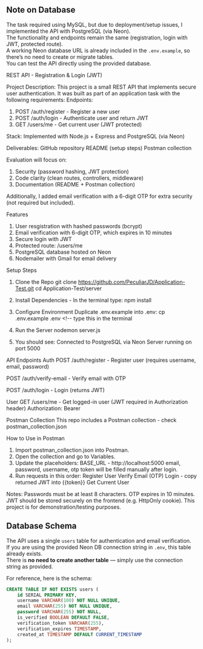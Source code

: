 ## Note on Database
The task required using MySQL, but due to deployment/setup issues, I implemented the API with PostgreSQL (via Neon).  
The functionality and endpoints remain the same (registration, login with JWT, protected route).  
A working Neon database URL is already included in the `.env.example`, so there’s no need to create or migrate tables.  
You can test the API directly using the provided database.


REST API - Registration & Login (JWT)

Project Description: This project is a small REST API that implements secure user authentication. It was built as part of an application task with the following requirements:
Endpoints:
1. POST /auth/register - Register a new user
2. POST /auth/login - Authenticate user and return JWT
3. GET /users/me - Get current user (JWT protected)

Stack: Implemented with Node.js + Express and PostgreSQL (via Neon)

Deliverables:
GitHub repository
README (setup steps)
Postman collection

Evaluation will focus on:
1. Security (password hashing, JWT protection)
2. Code clarity (clean routes, controllers, middleware)
3. Documentation (README + Postman collection)

Additionally, I added email verification with a 6-digit OTP for extra security (not required but included).

Features
1. User resgistration with hashed passwords (bcrypt)
2. Email verification with 6-digit OTP, which expires in 10 minutes
3. Secure login with JWT
4. Protected route: /users/me
5. PostgreSQL database hosted on Neon
6. Nodemailer with Gmail for email delivery

Setup Steps
1. Clone the Repo
git clone https://github.com/PeculiarJD/Application-Test.git
cd Application-Test/server 

2. Install Dependencies - In the terminal type:
npm install

3. Configure Environment
Duplicate .env.example into .env:
cp .env.example .env   <!-- type this in the terminal

4. Run the Server
nodemon server.js

5. You should see:
Connected to PostgreSQL via Neon
Server running on port 5000

API Endpoints
Auth
POST /auth/register - Register user (requires username, email, password)

POST /auth/verify-email - Verify email with OTP

POST /auth/login - Login (returns JWT)

User
GET /users/me - Get logged-in user (JWT required in Authorization header) Authorization: Bearer <token>

Postman Collection
This repo includes a Postman collection - check postman_collection.json

How to Use in Postman
1. Import postman_collection.json into Postman.
2. Open the collection and go to Variables.
3. Update the placeholders:
    BASE_URL - http://localhost:5000
    email, password, username, otp
    token will be filled manually after login.
4. Run requests in this order:
    Register User
    Verify Email (OTP)
    Login - copy returned JWT into {{token}}
    Get Current User

Notes:
Passwords must be at least 8 characters.
OTP expires in 10 minutes.
JWT should be stored securely on the frontend (e.g. HttpOnly cookie).
This project is for demonstration/testing purposes.


## Database Schema
The API uses a single `users` table for authentication and email verification.  
If you are using the provided Neon DB connection string in `.env`, this table already exists.  
There is **no need to create another table** — simply use the connection string as provided.  

For reference, here is the schema:
```sql
CREATE TABLE IF NOT EXISTS users (
    id SERIAL PRIMARY KEY,
    username VARCHAR(100) NOT NULL UNIQUE,
    email VARCHAR(255) NOT NULL UNIQUE,
    password VARCHAR(255) NOT NULL,
    is_verified BOOLEAN DEFAULT FALSE,
    verification_token VARCHAR(255),
    verification_expires TIMESTAMP,
    created_at TIMESTAMP DEFAULT CURRENT_TIMESTAMP
);
